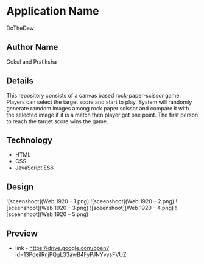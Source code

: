 # Application Name
DoTheDew
## Author Name
Gokul and Pratiksha
## Details
This repository consists of a canvas based rock-paper-scissor game. Players can select the target score and start to play. System will randomly generate ramdom images among rock paper scissor and compare it with the selected image if it is a match then player get one point. The first person to reach the target score wins the game.
## Technology
* HTML
* CSS 
* JavaScript ES6
## Design
![sceenshoot](Web 1920 – 1.png)
![sceenshoot](Web 1920 – 2.png)
![sceenshoot](Web 1920 – 3.png)
![sceenshoot](Web 1920 – 4.png)
![sceenshoot](Web 1920 – 5.png)
## Preview
* link - https://drive.google.com/open?id=13PdeilRnjPQgL33awB4FyPJNYvysFVUZ

